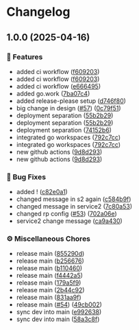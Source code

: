 # Changelog

## 1.0.0 (2025-04-16)


### 🚀 Features

* added ci workflow ([f609203](https://github.com/elliehashemi/release-please-mono-repo-sample/commit/f609203aec02b97b311e510e4e88705db6a2547f))
* added ci workflow ([f609203](https://github.com/elliehashemi/release-please-mono-repo-sample/commit/f609203aec02b97b311e510e4e88705db6a2547f))
* added ci workflow ([e666495](https://github.com/elliehashemi/release-please-mono-repo-sample/commit/e6664958deff44326eea08b0d411bb3e4a9fbbdb))
* added go.work ([7ba07c4](https://github.com/elliehashemi/release-please-mono-repo-sample/commit/7ba07c49cb30aebf5f40c853b83059d69e42e34b))
* added release-please setup ([d746f80](https://github.com/elliehashemi/release-please-mono-repo-sample/commit/d746f80918c27ecc3fe581f690f406c784a9e50e))
* big change in design ([#57](https://github.com/elliehashemi/release-please-mono-repo-sample/issues/57)) ([0c79f51](https://github.com/elliehashemi/release-please-mono-repo-sample/commit/0c79f51c967163b605d1d300dc75a60201289dad))
* deployment separation ([55b2b29](https://github.com/elliehashemi/release-please-mono-repo-sample/commit/55b2b295091a6e2b254748772034c835a30e3feb))
* deployment separation ([55b2b29](https://github.com/elliehashemi/release-please-mono-repo-sample/commit/55b2b295091a6e2b254748772034c835a30e3feb))
* deployment separation ([74152b6](https://github.com/elliehashemi/release-please-mono-repo-sample/commit/74152b6daccbbcfe7ece0fdc2684405a158d88ef))
* integrated go workspaces ([792c7cc](https://github.com/elliehashemi/release-please-mono-repo-sample/commit/792c7cc6fef6aeefdd5eb0b6841d03d29f3cf53e))
* integrated go workspaces ([792c7cc](https://github.com/elliehashemi/release-please-mono-repo-sample/commit/792c7cc6fef6aeefdd5eb0b6841d03d29f3cf53e))
* new github actions ([9d8d293](https://github.com/elliehashemi/release-please-mono-repo-sample/commit/9d8d29378663b400de60fdaa30e89af9d6ffc443))
* new github actions ([9d8d293](https://github.com/elliehashemi/release-please-mono-repo-sample/commit/9d8d29378663b400de60fdaa30e89af9d6ffc443))


### 🐛 Bug Fixes

* added ! ([c82e0a1](https://github.com/elliehashemi/release-please-mono-repo-sample/commit/c82e0a1eebdef027a1202ff764a23c4a14aa5fa1))
* changed message in s2 again ([c584b9f](https://github.com/elliehashemi/release-please-mono-repo-sample/commit/c584b9fe9449e844ccdc94d2fd5a978670b2617b))
* changed message in service2 ([7c80a53](https://github.com/elliehashemi/release-please-mono-repo-sample/commit/7c80a535f5ce0b4497c45fb7db7880401f7a96ec))
* changed rp config ([#53](https://github.com/elliehashemi/release-please-mono-repo-sample/issues/53)) ([702a06e](https://github.com/elliehashemi/release-please-mono-repo-sample/commit/702a06e1012a4055176108e70f61500a86ead9d1))
* service2 change message ([ca9a430](https://github.com/elliehashemi/release-please-mono-repo-sample/commit/ca9a4300c06ea2c999d64bc86cec16ba0977f110))


### ⚙️ Miscellaneous Chores

* release main ([855290d](https://github.com/elliehashemi/release-please-mono-repo-sample/commit/855290dbb1544b4146c16b7195a6e565b6685ec7))
* release main ([b256676](https://github.com/elliehashemi/release-please-mono-repo-sample/commit/b2566762540a83b22342e22665bc71e4e67dbaaa))
* release main ([b110460](https://github.com/elliehashemi/release-please-mono-repo-sample/commit/b1104609b05699cc4d8a33daac861bbe829ee8c4))
* release main ([f4442a5](https://github.com/elliehashemi/release-please-mono-repo-sample/commit/f4442a507f2828cbed2c76cfa3f2d20225e72124))
* release main ([179a5f9](https://github.com/elliehashemi/release-please-mono-repo-sample/commit/179a5f9374a5656c014aac3c27223355aac5a78b))
* release main ([2b44c92](https://github.com/elliehashemi/release-please-mono-repo-sample/commit/2b44c926a15754305d28b472962f1c7cbeab6044))
* release main ([831aa9f](https://github.com/elliehashemi/release-please-mono-repo-sample/commit/831aa9fa3bf952a3b16af3ad98d57506629578d6))
* release main ([#54](https://github.com/elliehashemi/release-please-mono-repo-sample/issues/54)) ([49cb002](https://github.com/elliehashemi/release-please-mono-repo-sample/commit/49cb0027f6f16f526ab2a1a196b69900d4041b7f))
* sync dev into main ([e992638](https://github.com/elliehashemi/release-please-mono-repo-sample/commit/e992638c6c4da3dbacd031b1e8b6e0e9cf2d5d08))
* sync dev into main ([58a3c8f](https://github.com/elliehashemi/release-please-mono-repo-sample/commit/58a3c8f9fb41cb08c193c43f656c8ce0f968e870))
